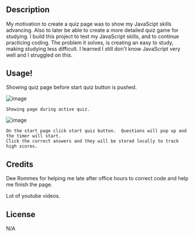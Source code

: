 
# <Module4>

## Description



My motivation to create a quiz page was to show my JavaScipt skills advancing. 
Also to later be able to create a more detailed quiz game for studying.
I build this project to test my JavaScript skills, and to continue practicing coding.
The problem it solves, is creating an easy to study, making studying less difficult.
I learned I still don't know JavaScript very well and I struggled on this. 



## Usage!
    
  Showing quiz page before start quiz button is pushed. 
    
 ![image](https://user-images.githubusercontent.com/123092979/223322101-08ffe9bc-b196-4ffb-ac54-c8bfd36b71a0.png)

    


    Showing page during active quiz.
    
![image](https://user-images.githubusercontent.com/123092979/223321661-353c23e8-1cf9-464c-8270-5af65645b74c.png)

    
    On the start page click start quiz button.  Questions will pop up and the timer will start. 
    Click the correct answers and they will be stored locally to track high scores.


## Credits
    
Dee Rommes for helping me late after office hours to correct code and help me finish the page.
    
Lot of youtube videos.

## License

N/A


